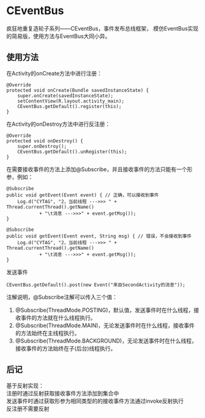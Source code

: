 # CEventBus
疯狂地重复造轮子系列——CEventBus，事件发布总线框架，
模仿EventBus实现的简易版，使用方法与EventBus大同小异。

## 使用方法

在Activity的onCreate方法中进行注册： 
```
@Override
protected void onCreate(Bundle savedInstanceState) {
    super.onCreate(savedInstanceState);
    setContentView(R.layout.activity_main);
    CEventBus.getDefault().register(this);
}
```

在Activity的onDestroy方法中进行反注册： 
```
@Override
protected void onDestroy() {
    super.onDestroy();
    CEventBus.getDefault().unRegister(this);
}
```

在需要接收事件的方法上添加@Subscribe，并且接收事件的方法只能有一个形参，例如：
```
@Subscribe
public void getEvent(Event event) { // 正确，可以接收到事件
    Log.d("CYTAG", "2，当前线程 --->>> " + Thread.currentThread().getName()
            + "\t消息 --->>>" + event.getMsg());
}

@Subscribe
public void getEvent(Event event, String msg) { // 错误，不会接收到事件
    Log.d("CYTAG", "2，当前线程 --->>> " + Thread.currentThread().getName()
            + "\t消息 --->>>" + event.getMsg());
}
```

发送事件 
```
CEventBus.getDefault().post(new Event("来自SecondActivity的消息"));
``` 

注解说明，@Subscribe注解可以传入三个值：
1. @Subscribe(ThreadMode.POSTING)，默认值，发送事件时在什么线程，接收事件的方法就在什么线程执行。
2. @Subscribe(ThreadMode.MAIN)，无论发送事件时在什么线程，接收事件的方法始终在主线程执行。
3. @Subscribe(ThreadMode.BACKGROUND)，无论发送事件时在什么线程，接收事件的方法始终在子(后台)线程执行。

## 后记
基于反射实现：<br> 注册时通过反射获取接收事件方法添加到集合中<br>
发送事件时通过获取形参为相同类型的的接收事件方法通过invoke反射执行<br>
反注册不需要反射